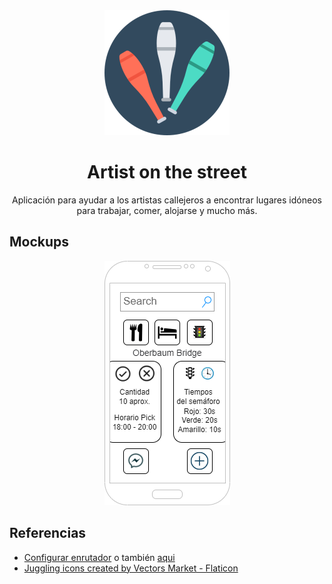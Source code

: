<div align="center">
  <img src="./docs/img/juggling_icon.png" alt="icon" width="200">
</div>

<div align="center">

# Artist on the street

Aplicación para ayudar a los artistas callejeros a encontrar lugares idóneos para trabajar, comer, alojarse y mucho más.

</div>

## Mockups

<p align="center">
 <img src="./docs/img/mockup_1.png" alt="Mockup_1">
</p>

## Referencias

- [Configurar enrutador](https://levelup.gitconnected.com/set-up-a-vue-app-running-on-vite-e816247a24e2) o también [aqui](https://aymanemx.com/posts/set-up-vue-app-running-on-vite/)
- [Juggling icons created by Vectors Market - Flaticon](https://www.flaticon.com/free-icons/juggling)